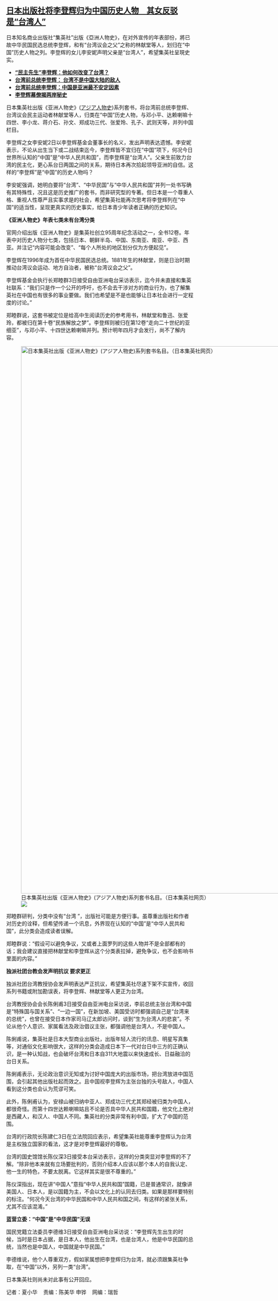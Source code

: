 <!--1699024680000-->
[日本出版社将李登辉归为中国历史人物　其女反驳是“台湾人”](https://www.rfa.org/mandarin/yataibaodao/gangtai/hx1-11032023084408.html)
------

<p>日本知名商业出版社“集英社”出版《亞洲人物史》，在对外宣传的年表部份，將已故中华民国民选总统李登辉，和有“台湾议会之父”之称的林献堂等人，划归在“中国”历史人物之列。李登辉的女儿李安妮声明父亲是“台湾人”，希望集英社呈現史实。</p><ul><li><strong><a href="https://www.rfa.org/mandarin/yataibaodao/gangtai/rc-05262020133124.html">“民主先生”李登辉：他如何改变了台湾？</a></strong></li><li><strong><a class="external-link" href="http://www.rfa.org/mandarin/Xinwen/4-06242018113616.html">台湾前总统李登辉： 台湾不是中国大陆的敌人</a></strong></li><li><strong><a class="external-link" href="http://www.rfa.org/mandarin/Xinwen/2-06232018095309.html">台湾前总统李登辉：中国是亚洲最不安定因素</a></strong><strong><a class="external-link" href="http://www.rfa.org/mandarin/zhuanlan/yehuazhongnanhai/gx-01172020111949.html"></a></strong></li><li><b><a class="external-link" href="http://www.rfa.org/mandarin/yataibaodao/gangtai/hx1-12242019055800.html"><strong>李登辉幕僚揭两岸秘史</strong></a></b></li></ul><p>日本集英社出版《亚洲人物史》(<a href="https://lp.shueisha.co.jp/great-figures_in-the-history-of-asia/">アジア人物史</a>)系列套书，将台湾前总统李登辉、台湾议会民主运动者林献堂等人，归类在“中国”历史人物，与邓小平、达赖喇嘛十四世、李小龙、蒋介石、孙文、郑成功三代、张爱玲、孔子、武则天等，并列中国栏目。</p><p>李登辉之女李安妮2日以李登辉基金会董事长的名义，发出声明表达遗憾。李安妮表示，不论从出生当下或二战结束迄今，李登辉皆不宜归在“中国”项下，何况今日世界所认知的“中国”是“中华人民共和国”，而李登辉是“台湾人”。父亲生前致力台湾的民主化，更心系台日两国之间的关系，期待日本再次拾起领导亚洲的自信。这样的“李登辉”是“中国”的历史人物吗？</p><p>李安妮强调，她明白要将“台湾”、“中华民国”与“中华人民共和国”并列一处书写确有其特殊性，况且这是历史推广的套书，而非研究型的专著。但日本是一个尊重人格、重视人性尊严且实事求是的社会，希望集英社能再次思考将李登辉列在“中国”的适当性，呈现更真实的历史事实，给日本青少年读者正确的历史知识。</p><p><strong>《亚洲人物史》年表七类未有台湾分类</strong></p><p>官网介绍出版《亚洲人物史》是集英社创立95周年纪念活动之一，全书12卷。年表中对历史人物分七类，包括日本、朝鲜半岛、中国、东南亚、南亚、中亚、西亚。并注记“内容可能会改变”、“每个人所处的地区划分仅为方便起见”。</p><p>李登辉在1996年成为首任中华民国民选总统。1881年生的林献堂，则是日治时期推动台湾议会运动、地方自治者，被称“台湾议会之父”。</p><p>李登辉基金会执行长郑睦群3日接受自由亚洲电台采访表示，迄今并未直接和集英社联系：“我们只是作一个公开的呼吁，也不会去干涉对方的商业行为，也了解集英社在中国也有很多的事业要做。我们也希望是不是也能够让日本社会进行一定程度的讨论。”</p><p>郑睦群说，这套书被定位是给高中生阅读历史的参考用书，林献堂和鲁迅、张爱玲，都被归在第十卷“民族解放之梦”。李登辉则被归在第12卷“走向二十世纪的亚细亚”，与邓小平、十四世达赖喇嘛并列。预计明年四月才会发行，尚不了解内容。</p><p><figure class="image-richtext image-inline captioned" style="width:2060px;"><img alt="日本集英社出版《亚洲人物史》(アジア人物史)系列套书名目。（日本集英社网页）" height="1470" src="https://www.rfa.org/mandarin/yataibaodao/gangtai/hx1-11032023084408.html/1.png/@@images/476e634b-9fe5-4d36-a2bb-4491cba7afd0.png" title="1.png" width="2060"/><figcaption class="image-caption">日本集英社出版《亚洲人物史》(アジア人物史)系列套书名目。（日本集英社网页）</figcaption><small></small><div id="zoomattribute"><a data-caption="日本集英社出版《亚洲人物史》(アジア人物史)系列套书名目。（日本集英社网页）" data-fancybox="" href="https://www.rfa.org/mandarin/yataibaodao/gangtai/hx1-11032023084408.html/1.png" id="single_image" title="日本集英社出版《亚洲人物史》(アジア人物史)系列套书名目。（日本集英社网页）"><img src="/++plone++rfa-resources/img/icon-zoom.png"/></a></div></figure></p><p>郑睦群研判，分类中没有“台湾 ”，出版社可能是方便行事。虽尊重出版社和作者对历史的诠释，但希望传递一个讯息，外界现在认知的“中国”是“中华人民共和国”，此分类会造成读者误解。</p><p>郑睦群说：“假设可以避免争议，又或者上面罗列的这些人物并不是全部都有的话；我会建议直接把林献堂和李登辉从这个分类表拉掉，避免争议，也不会影响书里面的内容。”</p><p><strong>独派社团台教会发声明抗议 要求更正</strong></p><p>独派社团台湾教授协会发声明表达严正抗议，希望集英社尽速下架不实宣传，收回系列书籍或附加勘误表，将李登辉、林献堂等人更正为台湾。</p><p>台湾教授协会会长陈俐甫3日接受自由亚洲电台采访说，李前总统主张台湾和中国是“特殊国与国关系”、“一边一国”，在新加坡、美国受访时都强调自己是“台湾来的总统”，也曾在接受日本作家司马辽太郎访问时，谈到“生为台湾人的悲哀”。不论从他个人意识、家属看法及政治倡议主张，都强调他是台湾人，不是中国人。</p><p>陈俐甫说，集英社是日本大型商业出版社，出版年轻人流行的讯息、明星写真集等，对通俗文化影响很大，这样的分类会造成日本下一代对台日中三方的正确认识，是一种认知战，也会破坏台湾和日本自311大地震以来快速成长、日益融洽的台日关系。</p><p>陈俐甫表示，无论政治意识无知或为讨好中国庞大的出版市场，把台湾放进中国范围，会引起其他出版社起而效之。且中国视李登辉为主张台独的头号敌人，中国人看到这分类也会认为荒谬可笑。</p><p>此外，陈俐甫认为，安禄山被归纳中亚人、郑成功三代尤其郑经被归类为中国人，都很奇怪。而第十四世达赖喇嘛姑且不论是否具中华人民共和国籍，他文化上绝对是西藏人，和汉人、中国人不同。集英社的分类非常有利中国，扩大了中国的范围。</p><p>台湾的行政院长陈建仁3日在立法院回应表示，希望集英社能尊重李登辉认为台湾是主权独立国家的看法，这才是对李登辉最好的尊敬。</p><p>台湾的国史馆馆长陈仪深3日接受本台采访表示，这样的分类突显对李登辉的不了解。“除非他本来就有立场要批判的，否则介绍本人应该以那个本人的自我认定、他一生的特色，不要太脱离。它这样其实是很不尊重的。”</p><p>陈仪深指出，现在讲“中国人”意指“中华人民共和国”国籍，已是普通常识，就像讲美国人、日本人，是以国籍为主，不会以文化上的认同去归类。如果是那样要特别的标注。“何况今天台湾的中华民国和中华人民共和国之间，有这样的紧张关系，尤其不应该混淆。”</p><p><strong>蓝营立委：“中国”是“中华民国”无误</strong></p><p>国民党籍立法委员李德维3日接受自由亚洲电台采访说：“李登辉先生出生的时候，当时是日本占据，是日本人，他出生在台湾，也是台湾人，他是中华民国的总统，当然也是中国人，中国就是中华民国。”</p><p>李德维说，他个人尊重双方，假如家属想把李登辉归为台湾，就必须跟集英社争取，在“中国”以外，另列一类“台湾”。</p><p>日本集英社则尚未对此事有公开回应。</p><p>记者：夏小华    责编：陈美华 申铧    网编：瑞哲</p>
